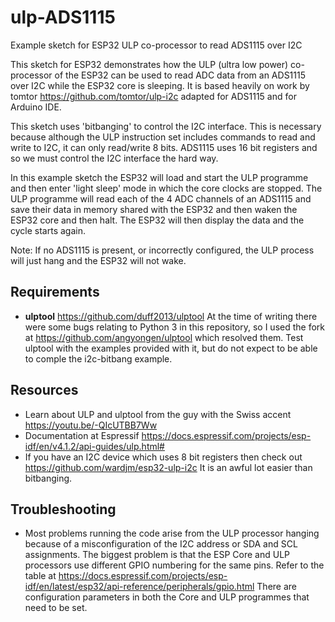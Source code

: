 # ulp-ADS1115
Example sketch for ESP32 ULP co-processor to read ADS1115 over I2C

This sketch for ESP32 demonstrates how the ULP (ultra low power) co-processor of the ESP32 can be used to read ADC data from an ADS1115 over I2C while the ESP32 core is sleeping. It is based heavily on work by  tomtor https://github.com/tomtor/ulp-i2c  adapted for ADS1115 and for Arduino IDE.

This sketch uses 'bitbanging' to control the I2C interface. This is necessary because although the ULP instruction set includes commands to read and write to I2C, it can only read/write 8 bits.  ADS1115 uses 16 bit registers and so we must control the I2C interface the hard way.

In this example sketch the ESP32 will load and start the ULP programme and then enter 'light sleep' mode in which the core clocks are stopped.
The ULP programme will read each of the 4 ADC channels of an ADS1115 and save their data in memory shared with the ESP32 and then waken the ESP32 core and then halt. The ESP32 will then display the data and the cycle starts again.

Note: If no ADS1115 is present, or incorrectly configured, the ULP process will just hang and the ESP32 will not wake.


## Requirements
* <strong>ulptool</strong>  https://github.com/duff2013/ulptool  At the time of writing there were some bugs relating to Python 3 in this repository, so I used the fork at https://github.com/angyongen/ulptool  which resolved them.  Test ulptool with the examples provided with it, but do not expect to be able to comple the i2c-bitbang example.

## Resources
* Learn about ULP and ulptool from the guy with the Swiss accent https://youtu.be/-QIcUTBB7Ww
* Documentation at Espressif https://docs.espressif.com/projects/esp-idf/en/v4.1.2/api-guides/ulp.html#
* If you have an I2C device which uses 8 bit registers then check out https://github.com/wardjm/esp32-ulp-i2c It is an awful lot easier than bitbanging.

## Troubleshooting
* Most problems running the code arise from the ULP processor hanging because of a misconfiguration of the I2C address or SDA and SCL assignments. The biggest problem is that the ESP Core and ULP processors use different GPIO numbering for the same pins. Refer to the table at https://docs.espressif.com/projects/esp-idf/en/latest/esp32/api-reference/peripherals/gpio.html There are configuration parameters in both the Core and ULP programmes that need to be set.
